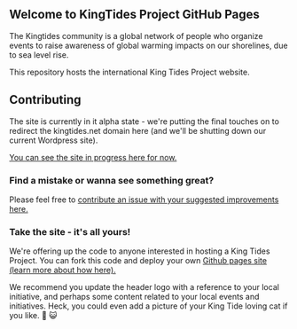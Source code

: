 ## Welcome to KingTides Project GitHub Pages

The Kingtides community is a global network of people who organize events to raise awareness of global warming impacts on our shorelines, due to sea level rise.

This repository hosts the international King Tides Project website. 

## Contributing

The site is currently in it alpha state - we're putting the final touches on to redirect the kingtides.net domain here (and we'll be shutting down our current Wordpress site).

[You can see the site in progress here for now.](https://heatherremacle.github.io/Kingtides/)

### Find a mistake or wanna see something great?

Please feel free to [contribute an issue with your suggested improvements here.](https://github.com/HeatherRemacle/Kingtides/issues)

### Take the site - it's all yours!

We're offering up the code to anyone interested in hosting a King Tides Project. You can fork this code and deploy your own [Github pages site (learn more about how here).](https://pages.github.com/)

We recommend you update the header logo with a reference to your local initiative, and perhaps some content related to your local events and initiatives. Heck, you could even add a picture of your King Tide loving cat if you like. :ocean:  :smiley_cat: 


